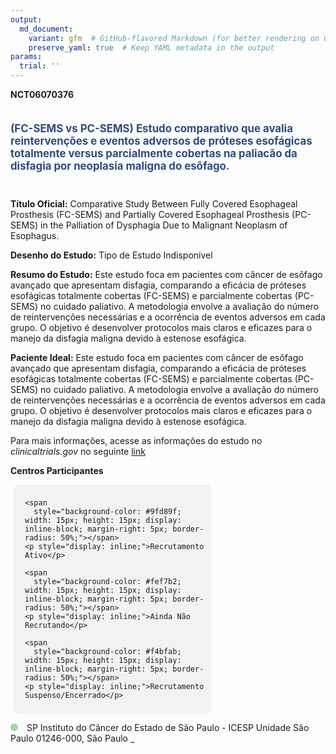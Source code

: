 ```yaml
---
output: 
  md_document:
    variant: gfm  # GitHub-flavored Markdown (for better rendering on GitHub)
    preserve_yaml: true  # Keep YAML metadata in the output
params:
  trial: ''
---
```


**NCT06070376**

<div style="padding: 5px 5px 5px 0px; font-size: 1.20em; font-weight: bold; color: #2E4A7F; text-align: left; margin-bottom: 20px">

(FC-SEMS vs PC-SEMS) Estudo comparativo que avalia reintervenções e
eventos adversos de próteses esofágicas totalmente versus parcialmente
cobertas na paliacão da disfagia por neoplasia maligna do esôfago.

</div>

**Título Oficial:** Comparative Study Between Fully Covered Esophageal
Prosthesis (FC-SEMS) and Partially Covered Esophageal Prosthesis
(PC-SEMS) in the Palliation of Dysphagia Due to Malignant Neoplasm of
Esophagus.

**Desenho do Estudo:** Tipo de Estudo Indisponivel

**Resumo do Estudo:** Este estudo foca em pacientes com câncer de
esôfago avançado que apresentam disfagia, comparando a eficácia de
próteses esofágicas totalmente cobertas (FC-SEMS) e parcialmente
cobertas (PC-SEMS) no cuidado paliativo. A metodologia envolve a
avaliação do número de reintervenções necessárias e a ocorrência de
eventos adversos em cada grupo. O objetivo é desenvolver protocolos mais
claros e eficazes para o manejo da disfagia maligna devido à estenose
esofágica.

**Paciente Ideal:** Este estudo foca em pacientes com câncer de esôfago
avançado que apresentam disfagia, comparando a eficácia de próteses
esofágicas totalmente cobertas (FC-SEMS) e parcialmente cobertas
(PC-SEMS) no cuidado paliativo. A metodologia envolve a avaliação do
número de reintervenções necessárias e a ocorrência de eventos adversos
em cada grupo. O objetivo é desenvolver protocolos mais claros e
eficazes para o manejo da disfagia maligna devido à estenose esofágica.

Para mais informações, acesse as informações do estudo no
*clinicaltrials.gov* no seguinte
[link](https://clinicaltrials.gov/ct2/show/NCT06070376)

**Centros Participantes**

<div style="margin-bottom: 8px; margin-left: 5px; padding: 8px; max-width: 300px; background-color: #f3f2f1; border-radius: 8px;">

<div style="margin-left: 10px;">

    <span 
      style="background-color: #9fd89f; width: 15px; height: 15px; display: inline-block; margin-right: 5px; border-radius: 50%;"></span>
    <p style="display: inline;">Recrutamento Ativo</p>

</div>

<div style="margin-left: 10px;">

    <span 
      style="background-color: #fef7b2; width: 15px; height: 15px; display: inline-block; margin-right: 5px; border-radius: 50%;"></span>
    <p style="display: inline;">Ainda Não Recrutando</p>

</div>

<div style="margin-left: 10px;">

    <span 
      style="background-color: #f4bfab; width: 15px; height: 15px; display: inline-block; margin-right: 5px; border-radius: 50%;"></span>
    <p style="display: inline;">Recrutamento Suspenso/Encerrado</p>

</div>

</div>

<span style="display: inline-block; width: 12px; height: 12px; border-radius: 50%; margin-right: 10px; padding-bottom: 0px; background-color: #9fd89f;"></span>
SP Instituto do Câncer do Estado de São Paulo - ICESP Unidade São Paulo
01246-000, São Paulo
<span style="color: #2E4A7F; text-decoration: none; font-weight: 500; font-size: 0.8">[REPORTAR
ERRO](https://flazar.shinyapps.io/formsapp?study_nct_id=NCT06070376&location_id=INSTITUTODOCANCERDOESTADODESAOPAULOSAOPAULO01246000BRAZIL&location_full_name=Instituto%20do%20C%C3%A2ncer%20do%20Estado%20de%20S%C3%A3o%20Paulo%20-%20ICESP%20Unidade%20S%C3%A3o%20Paulo%2C%2001246-000%2C%20S%C3%A3o%20Paulo&form_type=Reportar%20Erro)</span>
